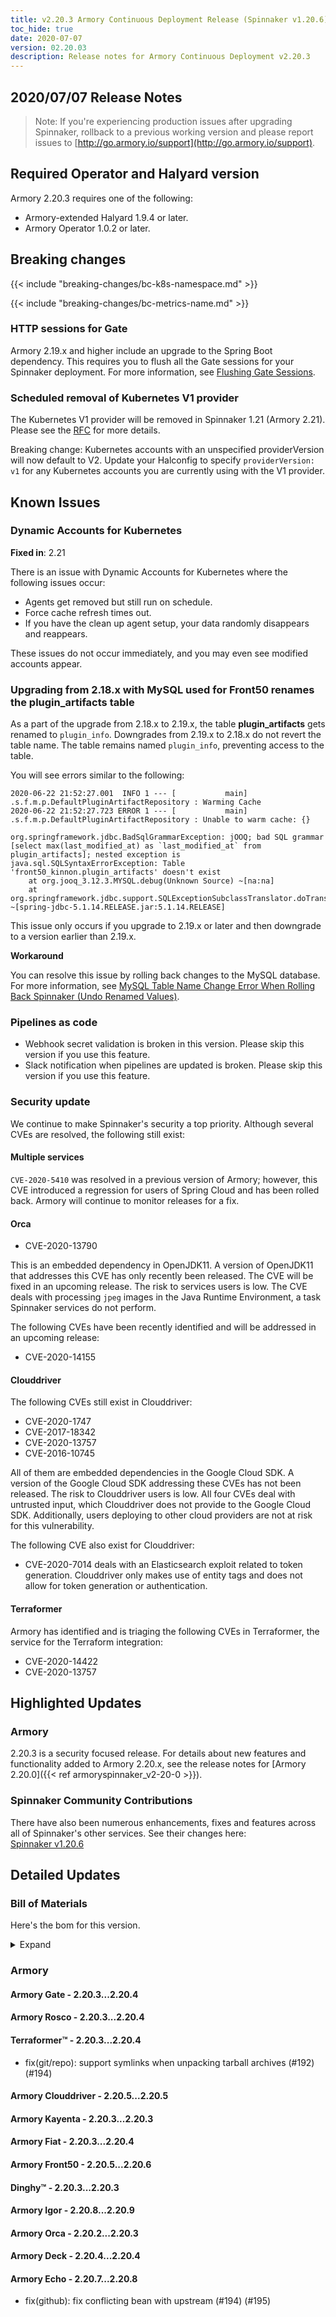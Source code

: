 ```yaml
---
title: v2.20.3 Armory Continuous Deployment Release (Spinnaker v1.20.6)
toc_hide: true
date: 2020-07-07
version: 02.20.03
description: Release notes for Armory Continuous Deployment v2.20.3
---
```


## 2020/07/07 Release Notes

> Note: If you're experiencing production issues after upgrading Spinnaker, rollback to a previous working version and please report issues to [http://go.armory.io/support](http://go.armory.io/support).

## Required Operator and Halyard version

Armory 2.20.3 requires one of the following:

* Armory-extended Halyard 1.9.4 or later.
* Armory Operator 1.0.2 or later.

## Breaking changes

{{< include "breaking-changes/bc-k8s-namespace.md" >}}

{{< include "breaking-changes/bc-metrics-name.md" >}}

### HTTP sessions for Gate
Armory 2.19.x and higher include an upgrade to the Spring Boot dependency. This requires you to flush all the Gate sessions for your Spinnaker deployment. For more information, see [Flushing Gate Sessions](https://kb.armory.io/admin/flush-gate-sessions/).

### Scheduled removal of Kubernetes V1 provider
The Kubernetes V1 provider will be removed in Spinnaker 1.21 (Armory 2.21). Please see the [RFC](https://github.com/spinnaker/governance/blob/master/rfc/eol_kubernetes_v1.md) for more details.

Breaking change: Kubernetes accounts with an unspecified providerVersion will now default to V2. Update your Halconfig to specify `providerVersion: v1` for any Kubernetes accounts you are currently using with the V1 provider.

## Known Issues

### Dynamic Accounts for Kubernetes

**Fixed in**: 2.21

There is an issue with Dynamic Accounts for Kubernetes where the following issues occur:

* Agents get removed but still run on schedule.
* Force cache refresh times out.
* If you have the clean up agent setup, your data randomly disappears and reappears.  

These issues do not occur immediately, and you may even see modified accounts appear.

### Upgrading from 2.18.x with MySQL used for Front50 renames the plugin_artifacts table
As a part of the upgrade from 2.18.x to 2.19.x, the table **plugin_artifacts** gets renamed to `plugin_info`. Downgrades from 2.19.x to 2.18.x do not revert the table name. The table remains named `plugin_info`, preventing access to the table.  

You will see errors similar to the following:

```
2020-06-22 21:52:27.001  INFO 1 --- [           main] .s.f.m.p.DefaultPluginArtifactRepository : Warming Cache
2020-06-22 21:52:27.723 ERROR 1 --- [           main] .s.f.m.p.DefaultPluginArtifactRepository : Unable to warm cache: {}

org.springframework.jdbc.BadSqlGrammarException: jOOQ; bad SQL grammar [select max(last_modified_at) as `last_modified_at` from plugin_artifacts]; nested exception is java.sql.SQLSyntaxErrorException: Table 'front50_kinnon.plugin_artifacts' doesn't exist
	at org.jooq_3.12.3.MYSQL.debug(Unknown Source) ~[na:na]
	at org.springframework.jdbc.support.SQLExceptionSubclassTranslator.doTranslate(SQLExceptionSubclassTranslator.java:93) ~[spring-jdbc-5.1.14.RELEASE.jar:5.1.14.RELEASE]
```  

This issue only occurs if you upgrade to 2.19.x or later and then downgrade to a version earlier than 2.19.x.

**Workaround**

You can resolve this issue by rolling back changes to the MySQL database. For more information, see [MySQL Table Name Change Error When Rolling Back Spinnaker (Undo Renamed Values)](https://kb.armory.io/s/article/SQL-Migration-Rollback-Undo-Renamed-Tables).

### Pipelines as code

- Webhook secret validation is broken in this version. Please skip this version if you use this feature.
- Slack notification when pipelines are updated is broken. Please skip this version if you use this feature.

### Security update

We continue to make Spinnaker's security a top priority. Although several CVEs are resolved, the following still exist:

#### Multiple services

`CVE-2020-5410` was resolved in a previous version of Armory; however, this CVE introduced a regression for users of Spring Cloud and has been rolled back. Armory will continue to monitor releases for a fix.

#### Orca

- CVE-2020-13790

This is an embedded dependency in OpenJDK11. A version of OpenJDK11 that addresses
this CVE has only recently been released. The CVE will be fixed in an upcoming release. The risk to services users is low. The CVE deals with processing `jpeg` images in the Java Runtime Environment, a task Spinnaker services do not perform.

The following CVEs have been recently identified and will be addressed in an upcoming release:

- CVE-2020-14155

#### Clouddriver

The following CVEs still exist in Clouddriver:

- CVE-2020-1747
- CVE-2017-18342
- CVE-2020-13757
- CVE-2016-10745

All of them are embedded dependencies in the Google Cloud SDK. A version of the Google Cloud SDK addressing these CVEs has not been released. The risk to Clouddriver users is low. All four CVEs deal with untrusted input, which Clouddriver does not provide to the Google Cloud SDK. Additionally, users deploying to other cloud providers are not at risk for this vulnerability.

The following CVE also exist for Clouddriver:

- CVE-2020-7014 deals with an Elasticsearch exploit related to token generation. Clouddriver only makes use of entity tags and does not allow for token generation or authentication.

#### Terraformer

Armory has identified and is triaging the following CVEs in Terraformer, the service for the Terraform integration:

- CVE-2020-14422
- CVE-2020-13757

## Highlighted Updates

### Armory

2.20.3 is a security focused release. For details about new features and functionality added to Armory 2.20.x, see the release notes for [Armory 2.20.0]({{< ref armoryspinnaker_v2-20-0 >}}).

###  Spinnaker Community Contributions

There have also been numerous enhancements, fixes and features across all of Spinnaker's other services. See their changes here:  
[Spinnaker v1.20.6](https://www.spinnaker.io/community/releases/versions/1-20-6-changelog)

## Detailed Updates

### Bill of Materials
Here's the bom for this version.
<details><summary>Expand</summary>
<pre class="highlight">
<code>version: 2.20.3
timestamp: "2020-07-07 08:05:38"
services:
    clouddriver:
        commit: 43f0eb32
        version: 2.20.6
    deck:
        commit: 583083ff
        version: 2.20.4
    dinghy:
        commit: f710446c
        version: 2.20.3
    echo:
        commit: 47858e3e
        version: 2.20.9
    fiat:
        commit: f4c3cc15
        version: 2.20.4
    front50:
        commit: 66dda373
        version: 2.20.6
    gate:
        commit: 8437e3b7
        version: 2.20.4
    igor:
        commit: 69ca5136
        version: 2.20.9
    kayenta:
        commit: 06ba114e
        version: 2.20.4
    monitoring-daemon:
        version: 2.20.0
    monitoring-third-party:
        version: 2.20.0
    orca:
        commit: 1c66db43
        version: 2.20.3
    rosco:
        commit: 5e3f7e91
        version: 2.20.4
    terraformer:
        commit: f1867f44
        version: 2.20.4
dependencies:
    redis:
        version: 2:2.8.4-2
artifactSources:
    dockerRegistry: docker.io/armory
</code>
</pre>
</details>

### Armory


#### Armory Gate - 2.20.3...2.20.4


#### Armory Rosco - 2.20.3...2.20.4


#### Terraformer™ - 2.20.3...2.20.4

  - fix(git/repo): support symlinks when unpacking tarball archives (#192) (#194)

#### Armory Clouddriver - 2.20.5...2.20.5


#### Armory Kayenta - 2.20.3...2.20.3


#### Armory Fiat - 2.20.3...2.20.4


#### Armory Front50 - 2.20.5...2.20.6


#### Dinghy™ - 2.20.3...2.20.3


#### Armory Igor - 2.20.8...2.20.9


#### Armory Orca - 2.20.2...2.20.3


#### Armory Deck - 2.20.4...2.20.4


#### Armory Echo - 2.20.7...2.20.8

  - fix(github): fix conflicting bean with upstream (#194) (#195)
